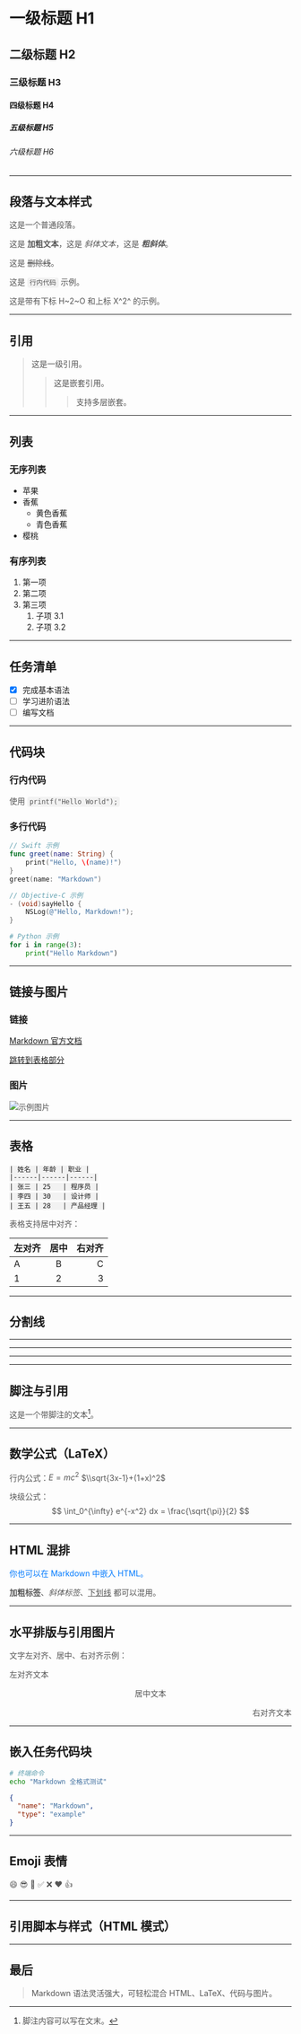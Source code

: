 # 一级标题 H1
## 二级标题 H2
### 三级标题 H3
#### 四级标题 H4
##### 五级标题 H5
###### 六级标题 H6

---

## 段落与文本样式

这是一个普通段落。

这是 **加粗文本**，这是 *斜体文本*，这是 ***粗斜体***。

这是 ~~删除线~~。

这是 `行内代码` 示例。

这是带有下标 H~2~O 和上标 X^2^ 的示例。

---

## 引用

> 这是一级引用。
>> 这是嵌套引用。
>>> 支持多层嵌套。

---

## 列表

### 无序列表

- 苹果
- 香蕉
  - 黄色香蕉
  - 青色香蕉
- 樱桃

### 有序列表

1. 第一项
2. 第二项
3. 第三项
   1. 子项 3.1
   2. 子项 3.2

---

## 任务清单

- [x] 完成基本语法
- [ ] 学习进阶语法
- [ ] 编写文档

---

## 代码块

### 行内代码
使用 `printf("Hello World");`

### 多行代码

```swift
// Swift 示例
func greet(name: String) {
    print("Hello, \(name)!")
}
greet(name: "Markdown")
```

```objective-c
// Objective-C 示例
- (void)sayHello {
    NSLog(@"Hello, Markdown!");
}
```

```python
# Python 示例
for i in range(3):
    print("Hello Markdown")
```

---

## 链接与图片

### 链接
[Markdown 官方文档](https://daringfireball.net/projects/markdown/)

[跳转到表格部分](#表格)

### 图片
![示例图片](https://cdn.jsdelivr.net/gh/adam-p/markdown-here@master/src/common/images/icon48.png "图标示例")

---

## 表格
```
| 姓名 | 年龄 | 职业 |
|------|------|------|
| 张三 | 25   | 程序员 |
| 李四 | 30   | 设计师 |
| 王五 | 28   | 产品经理 |
```
表格支持居中对齐：

| 左对齐 | 居中 | 右对齐 |
|:------ |:----:| ------:|
| A      | B    | C      |
| 1      | 2    | 3      |

---

## 分割线

---
***
___

---

## 脚注与引用

这是一个带脚注的文本[^1]。

[^1]: 脚注内容可以写在文末。

---

## 数学公式（LaTeX）

行内公式：$E = mc^2$
    $\\sqrt{3x-1}+(1+x)^2$

块级公式：
$$
\int_0^{\infty} e^{-x^2} dx = \frac{\sqrt{\pi}}{2}
$$

---

## HTML 混排

<p style="color:#007aff;">你也可以在 Markdown 中嵌入 HTML。</p>

<b>加粗标签</b>、<i>斜体标签</i>、<u>下划线</u> 都可以混用。

---

## 水平排版与引用图片

文字左对齐、居中、右对齐示例：

<p align="left">左对齐文本</p>
<p align="center">居中文本</p>
<p align="right">右对齐文本</p>

---

## 嵌入任务代码块

```bash
# 终端命令
echo "Markdown 全格式测试"
```

```json
{
  "name": "Markdown",
  "type": "example"
}
```

---

## Emoji 表情

😄 😎 🚀 ✅ ❌ ❤️ 👍

---

## 引用脚本与样式（HTML 模式）

<style>
p { color: #555; }
code { background: #f2f2f2; padding: 2px 4px; border-radius: 4px; }
</style>

---

## 最后

> Markdown 语法灵活强大，可轻松混合 HTML、LaTeX、代码与图片。
